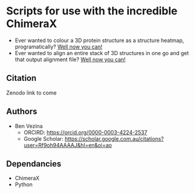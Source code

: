# Scripts for use with the incredible ChimeraX
- Ever wanted to colour a 3D protein structure as a structure heatmap, programatically? [Well now you can!](https://github.com/bananabenana/ChimeraX_scripts/tree/main/colour_residues)
- Ever wanted to align an entire stack of 3D structures in one go and get that output alignment file? [Well now you can!](https://github.com/bananabenana/ChimeraX_scripts/tree/main/multiple_structural_alignment)

## Citation
Zenodo link to come

## Authors
- Ben Vezina
  - ORCIRD: https://orcid.org/0000-0003-4224-2537
  - Google Scholar: https://scholar.google.com.au/citations?user=Rf9oh94AAAAJ&hl=en&oi=ao

## Dependancies
- ChimeraX
- Python
